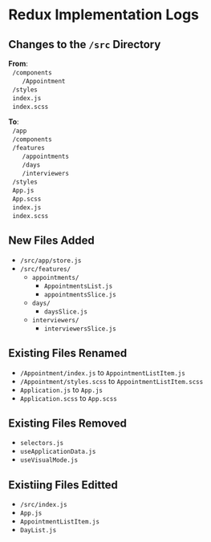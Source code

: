 # Redux Implementation Logs

## Changes to the `/src` Directory

**From**: <br>
&nbsp; `/components` <br>
&nbsp;&nbsp;&nbsp;&nbsp;&nbsp;&nbsp; `/Appointment` <br>
&nbsp; `/styles` <br>
&nbsp; `index.js` <br>
&nbsp; `index.scss` <br>

**To**: <br>
&nbsp; `/app` <br>
&nbsp; `/components` <br>
&nbsp; `/features` <br>
&nbsp;&nbsp;&nbsp;&nbsp;&nbsp;&nbsp; `/appointments` <br>
&nbsp;&nbsp;&nbsp;&nbsp;&nbsp;&nbsp; `/days` <br>
&nbsp;&nbsp;&nbsp;&nbsp;&nbsp;&nbsp; `/interviewers` <br>
&nbsp; `/styles` <br>
&nbsp; `App.js` <br>
&nbsp; `App.scss` <br>
&nbsp; `index.js` <br>
&nbsp; `index.scss` <br>

## New Files Added

* `/src/app/store.js`
* `/src/features/`
  * `appointments/`
    * `AppointmentsList.js`
    * `appointmentsSlice.js`
  * `days/`
    * `daysSlice.js`
  * `interviewers/`
    * `interviewersSlice.js`

## Existing Files Renamed

* `/Appointment/index.js` to `AppointmentListItem.js`
* `/Appointment/styles.scss` to `AppointmentListItem.scss`
* `Application.js` to `App.js`
* `Application.scss` to `App.scss`

## Existing Files Removed

* `selectors.js`
* `useApplicationData.js`
* `useVisualMode.js`

## Existiing Files Editted

* `/src/index.js`
* `App.js`
* `AppointmentListItem.js`
* `DayList.js`